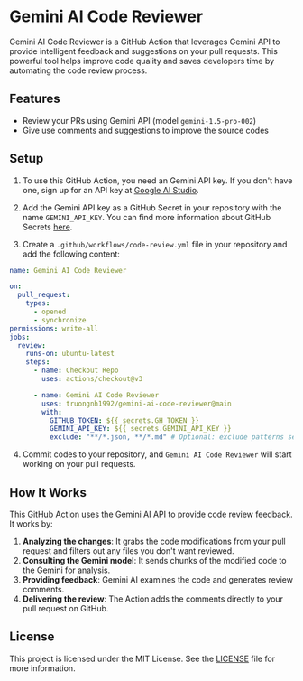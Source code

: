 # Gemini AI Code Reviewer

Gemini AI Code Reviewer is a GitHub Action that leverages Gemini API to provide intelligent feedback and suggestions on
your pull requests. This powerful tool helps improve code quality and saves developers time by automating the code
review process.

## Features

- Review your PRs using Gemini API (model `gemini-1.5-pro-002`)
- Give use comments and suggestions to improve the source codes

## Setup

1. To use this GitHub Action, you need an Gemini API key. If you don't have one, sign up for an API key
   at [Google AI Studio](https://makersuite.google.com/app/apikey).

2. Add the Gemini API key as a GitHub Secret in your repository with the name `GEMINI_API_KEY`. You can find more
   information about GitHub Secrets [here](https://docs.github.com/en/actions/reference/encrypted-secrets).

3. Create a `.github/workflows/code-review.yml` file in your repository and add the following content:

```yaml
name: Gemini AI Code Reviewer

on:
  pull_request:
    types:
      - opened
      - synchronize
permissions: write-all
jobs:
  review:
    runs-on: ubuntu-latest
    steps:
      - name: Checkout Repo
        uses: actions/checkout@v3

      - name: Gemini AI Code Reviewer
        uses: truongnh1992/gemini-ai-code-reviewer@main
        with:
          GITHUB_TOKEN: ${{ secrets.GH_TOKEN }}
          GEMINI_API_KEY: ${{ secrets.GEMINI_API_KEY }}
          exclude: "**/*.json, **/*.md" # Optional: exclude patterns separated by commas
```

4. Commit codes to your repository, and `Gemini AI Code Reviewer` will start working on your pull requests.
   
## How It Works

This GitHub Action uses the Gemini AI API to provide code review feedback. It works by:

1. **Analyzing the changes**: It grabs the code modifications from your pull request and filters out any files you don't want reviewed.
2. **Consulting the Gemini model**: It sends chunks of the modified code to the Gemini for analysis.
3. **Providing feedback**: Gemini AI examines the code and generates review comments.
4. **Delivering the review**: The Action adds the comments directly to your pull request on GitHub.

## License

This project is licensed under the MIT License. See the [LICENSE](LICENSE) file for more information.
